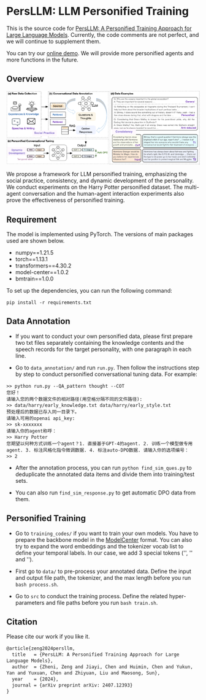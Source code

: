 # PersLLM: LLM Personified Training 

This is the source code for [PersLLM: A Personified Training Approach for Large Language Models](https://arxiv.org/abs/2407.12393). Currently, the code comments are not perfect, and we will continue to supplement them.

You can try our [online demo](http://label.shuzibeijing.cn:5173/). We will provide more personified agents and more functions in the future.

## Overview
![image](https://github.com/Ellenzzn/PersLLM/blob/main/figs/personified-main.png)

We propose a framework for LLM personified training, emphasizing the social practice, consistency, and dynamic development of the personality. We conduct experiments on the Harry Potter personified dataset. The multi-agent conversation and the human-agent interaction experiments also prove the effectiveness of personified training.

## Requirement

The model is implemented using PyTorch. The versions of main packages used are shown below.

- numpy==1.21.5
- torch==1.13.1
- transformers==4.30.2
- model-center==1.0.2
- bmtrain==1.0.0
  
To set up the dependencies, you can run the following command:
```
pip install -r requirements.txt
```

## Data Annotation

- If you want to conduct your own personified data, please first prepare two txt files separately containing the knowledge contents and the speech records for the target personality, with one paragraph in each line. 

- Go to `data_annotation/` and run `run.py`. Then follow the instructions step by step to conduct personified conversational tuning data. For example:

```
>> python run.py --QA_pattern thought --COT
您好！
请输入您的两个数据文件的相对路径(用空格分隔不同的文件路径): 
>> data/harry/early_knowledge.txt data/harry/early_style.txt
预处理后的数据已存入同一目录下。
请输入可用的openai api_key:
>> sk-xxxxxxx
请输入你的agent称呼：
>> Harry Potter
您期望以何种方式训练一个agent？1. 直接基于GPT-4的agent. 2. 训练一个模型做专用agent. 3. 标注风格化指令微调数据. 4. 标注auto-DPO数据. 请输入你的选项编号：
>> 2
```

- After the annotation process, you can run `python find_sim_ques.py` to deduplicate the annotated data items and divide them into training/test sets. 

- You can also run `find_sim_response.py` to get automatic DPO data from them.

## Personified Training

- Go to `training_codes/` if you want to train your own models. You have to prepare the backbone model in the [ModelCenter](https://github.com/OpenBMB/ModelCenter) format. You can also try to expand the word embeddings and the tokenizer vocab list to define your temporal labels. In our case, we add 3 special tokens ('<TIME-I>', '<TIME-II>' and '<TIME-III>').

- First go to `data/` to pre-process your annotated data. Define the input and output file path, the tokenizer, and the max length before you run `bash process.sh`.

- Go to `src` to conduct the training process. Define the related hyper-parameters and file paths before you run `bash train.sh`.

## Citation

Please cite our work if you like it.
```
@article{zeng2024persllm,
  title   = {PersLLM: A Personified Training Approach for Large Language Models},
  author  = {Zheni, Zeng and Jiayi, Chen and Huimin, Chen and Yukun, Yan and Yuxuan, Chen and Zhiyuan, Liu and Maosong, Sun},
  year    = {2024},
  journal = {arXiv preprint arXiv: 2407.12393}
}
```

